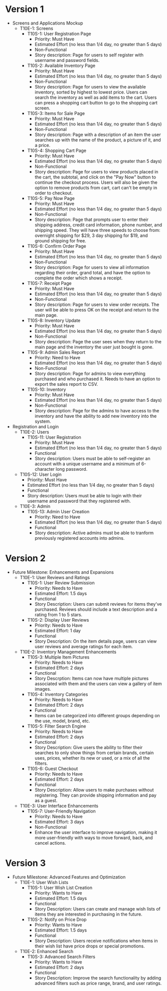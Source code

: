 # Version 1
  - Screens and Applications Mockup
    - T10E-1: Screens
      - T10S-1: User Registration Page
        - Priority: Must Have
        - Estimated Effort (no less than 1/4 day, no greater than 5 days)
        - Non-Functional
        - Story description: Page for users to self register with username and password fields.
      - T10S-2: Available Inventory Page
        - Priority: Must Have
        - Estimated Effort (no less than 1/4 day, no greater than 5 days)
        - Non-Functional
        - Story description: Page for users to view the available inventory, sorted by highest to lowest price. Users can search the inventory as well as add items to the cart. Users can press a shopping cart button to go to the shopping cart screen.
      - T10S-3: Items for Sale Page
        - Priority: Must Have
        - Estimated Effort (no less than 1/4 day, no greater than 5 days)
        - Non-Functional 
        - Story description: Page with a description of an item the user searches up with the name of the product, a picture of it, and a price.
      - T10S-4: Shopping Cart Page
        - Priority: Must Have
        - Estimated Effort (no less than 1/4 day, no greater than 5 days)
        - Non-Functional 
        - Story description: Page for users to view products placed in the cart, the subtotal, and click on the "Pay Now" button to continue the checkout process. Users will also be given the option to remove products from cart, cart can't be empty in order to checkout.
      - T10S-5: Pay Now Page
        - Priority: Must Have
        - Estimated Effort (no less than 1/4 day, no greater than 5 days)
        - Non-Functional
        - Story description: Page that prompts user to enter their shipping address, credit card information, phone number, and shipping speed. They will have three speeds to choose from: overnight shipping for $29, 3 day shipping for $19, and ground shipping for free.
      - T10S-6: Confirm Order Page
        - Priority: Must Have
        - Estimated Effort (no less than 1/4 day, no greater than 5 days)
        - Non-Functional
        - Story description: Page for users to view all information regarding their order, grand total, and have the option to complete the order which shows a receipt. 
      - T10S-7: Receipt Page
        - Priority: Must Have
        - Estimated Effort (no less than 1/4 day, no greater than 5 days)
        - Non-Functional
        - Story description: Page for users to view order receipts. The user will be able to press OK on the receipt and return to the main page.
      - T10S-8: Inventory Update
        - Priority: Must Have
        - Estimated Effort (no less than 1/4 day, no greater than 5 days)
        - Non-Functional
        - Story description: Page the user sees when they return to the main page and the inventory the user just bought is gone.
      - T10S-9: Admin Sales Report
        - Priority: Need to Have
        - Estimated Effort (no less than 1/4 day, no greater than 5 days)
        - Non-Functional
        - Story description: Page for admins to view everything purchased and who purchased it. Needs to have an option to export the sales report to CSV.
      - T10S-10: Inventory
        - Priority: Must Have
        - Estimated Effort (no less than 1/4 day, no greater than 5 days)
        - Non-Functional 
        - Story description: Page for the admins to have access to the inventory and have the ability to add new inventory into the system.
  - Registration and Login
    - T10E-2: Users
      - T10S-11: User Registration 
        - Priority: Must Have
        - Estimated Effort (no less than 1/4 day, no greater than 5 days)
        - Functional
        - Story description: Users must be able to self-register an account with a unique username and a minimum of 6-character long password.
     - T10S-12: User Login 
        - Priority: Must Have
        - Estimated Effort (no less than 1/4 day, no greater than 5 days)
        - Functional
        - Story description: Users must be able to login with their username and password that they registered with.
    - T10E-3: Admin
      - T10S-13: Admin User Creation
        - Priority: Need to Have 
        - Estimated Effort (no less than 1/4 day, no greater than 5 days)
        - Functional
        - Story description: Active admins must be able to tranform previously registered accounts into admins.

# Version 2
  - Future Milestone: Enhancements and Expansions
    - T10E-1: User Reviews and Ratings
      - T10S-1: User Review Submission
        - Priority: Needs to Have
        - Estimated Effort: 1.5 days
        - Functional
        - Story Description: Users can submit reviews for items they've purchased. Reviews should include a text description and a rating from 1 to 5 stars.
      - T10S-2: Display User Reviews
        - Priority: Needs to Have
        - Estimated Effort: 1 day
        - Functional
        - Story Description: On the item details page, users can view user reviews and average ratings for each item.
    - T10E-2: Inventory Management Enhancements
      - T10S-3: Multiple Item Pictures
        - Priority: Needs to Have
        - Estimated Effort: 2 days
        - Functional
        - Story Descrption: Items can now have multiple pictures associated with them and the users can view a gallery of item images.
      - T10S-4: Inventory Categories
        - Priority: Needs to Have
        - Estimated Effort: 2 days
        - Functional
        - Items can be categorized into different groups depending on the use, model, brand, etc.
      - T10S-5: Filter Search Engine
        - Priority: Needs to Have
        - Estimated Effort: 2 days
        - Functional
        - Story Description: Give users the ability to filter their searches to only show things from certain brands, certain uses, prices, whether its new or used, or a mix of all the filters.
      - T10S-6: Guest Checkout
        - Priority: Needs to Have
        - Estimated Effort: 2 days
        - Functional
        - Story Description: Allow users to make purchases without registering. They can provide shipping information and pay as a guest.
    - T10E-3: User Interface Enhancements
      - T10S-7: User-Friendly Navigation
        - Priority: Needs to Have
        - Estimated Effort: 3 days
        - Non-Functional
        - Enhance the user interface to improve navigation, making it more user-friendly with ways to move forward, back, and cancel actions.

# Version 3
  - Future Milestone: Advanced Features and Optimization
    - T10E-1: User Wish Lists
      - T10S-1: User Wish List Creation
        - Priority: Wants to Have
        - Estimated Effort: 1.5 days
        - Functional
        - Story Description: Users can create and manage wish lists of items they are interested in purchasing in the future.
      - T10S-2: Notify on Price Drop
        - Priority: Wants to Have
        - Estimated Effort: 1.5 days
        - Functional
        - Story Description: Users receive notifications when items in their wish list have price drops or special promotions.
    - T10E-2: Enhanced Search
      - T10S-3: Advanced Search Filters
        - Priority: Wants to Have
        - Estimated Effort: 2 days
        - Functional
        - Story Description: Improve the search functionality by adding advanced filters such as price range, brand, and user ratings.
